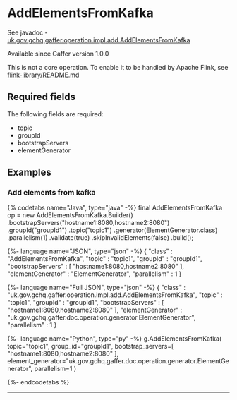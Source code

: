 # AddElementsFromKafka
See javadoc - [uk.gov.gchq.gaffer.operation.impl.add.AddElementsFromKafka](ref://../../javadoc/gaffer/uk/gov/gchq/gaffer/operation/impl/add/AddElementsFromKafka.html)

Available since Gaffer version 1.0.0

This is not a core operation. To enable it to be handled by Apache Flink, see [flink-library/README.md](https://github.com/gchq/Gaffer/blob/master/library/flink-library/README.md)

## Required fields
The following fields are required: 
- topic
- groupId
- bootstrapServers
- elementGenerator


## Examples

### Add elements from kafka


{% codetabs name="Java", type="java" -%}
final AddElementsFromKafka op = new AddElementsFromKafka.Builder()
        .bootstrapServers("hostname1:8080,hostname2:8080")
        .groupId("groupId1")
        .topic("topic1")
        .generator(ElementGenerator.class)
        .parallelism(1)
        .validate(true)
        .skipInvalidElements(false)
        .build();

{%- language name="JSON", type="json" -%}
{
  "class" : "AddElementsFromKafka",
  "topic" : "topic1",
  "groupId" : "groupId1",
  "bootstrapServers" : [ "hostname1:8080,hostname2:8080" ],
  "elementGenerator" : "ElementGenerator",
  "parallelism" : 1
}

{%- language name="Full JSON", type="json" -%}
{
  "class" : "uk.gov.gchq.gaffer.operation.impl.add.AddElementsFromKafka",
  "topic" : "topic1",
  "groupId" : "groupId1",
  "bootstrapServers" : [ "hostname1:8080,hostname2:8080" ],
  "elementGenerator" : "uk.gov.gchq.gaffer.doc.operation.generator.ElementGenerator",
  "parallelism" : 1
}

{%- language name="Python", type="py" -%}
g.AddElementsFromKafka( 
  topic="topic1", 
  group_id="groupId1", 
  bootstrap_servers=[ 
    "hostname1:8080,hostname2:8080" 
  ], 
  element_generator="uk.gov.gchq.gaffer.doc.operation.generator.ElementGenerator", 
  parallelism=1 
)

{%- endcodetabs %}

-----------------------------------------------

